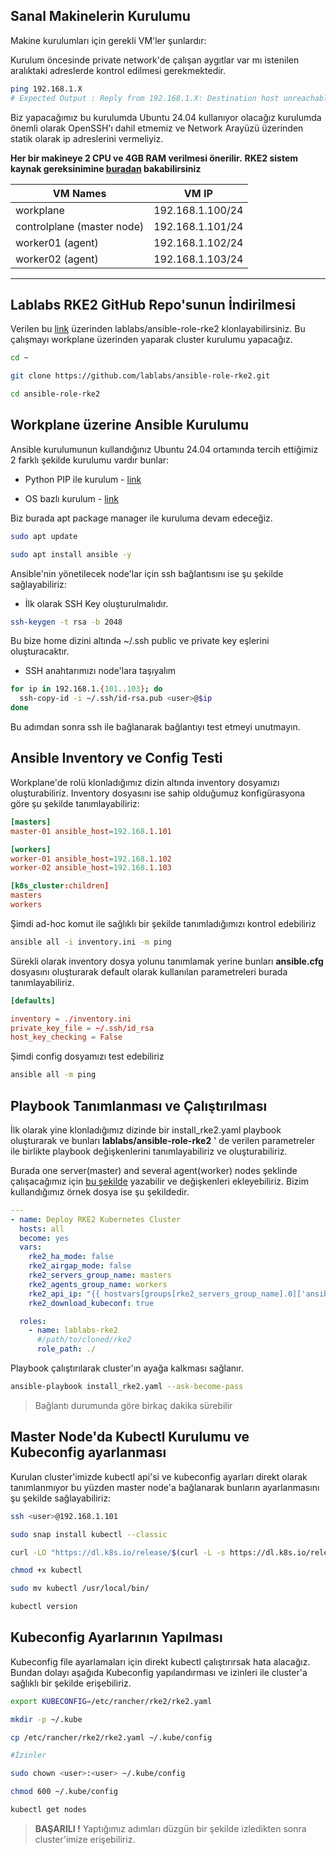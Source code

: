 ## Sanal Makinelerin Kurulumu
Makine kurulumları için gerekli VM'ler şunlardır:

Kurulum öncesinde private network'de çalışan aygıtlar var mı istenilen aralıktaki adreslerde kontrol edilmesi gerekmektedir.

```bash
ping 192.168.1.X
# Expected Output : Reply from 192.168.1.X: Destination host unreachable.
```

Biz yapacağımız bu kurulumda Ubuntu 24.04 kullanıyor olacağız kurulumda önemli olarak OpenSSH'ı dahil etmemiz ve Network Arayüzü üzerinden statik olarak ip adreslerini vermeliyiz.

__Her bir makineye 2 CPU ve 4GB RAM verilmesi önerilir.__
__RKE2 sistem kaynak gereksinimine [buradan](https://docs.rke2.io/install/requirements#vm-sizing-guide) bakabilirsiniz__




| VM Names      | VM IP    |
| ------------- |:-------------:|
| workplane     | 192.168.1.100/24 |
| controlplane (master node)      | 192.168.1.101/24      |
| worker01 (agent) |     192.168.1.102/24  |
| worker02 (agent) | 192.168.1.103/24 |

---
## Lablabs RKE2 GitHub Repo'sunun İndirilmesi
Verilen bu [link](https://github.com/lablabs/ansible-role-rke2 "Lablabs Ansible RKE2 Role") üzerinden lablabs/ansible-role-rke2 klonlayabilirsiniz. Bu çalışmayı workplane üzerinden yaparak cluster kurulumu yapacağız.

```bash
cd ~

git clone https://github.com/lablabs/ansible-role-rke2.git 

cd ansible-role-rke2
```

## Workplane üzerine Ansible Kurulumu
Ansible kurulumunun kullandığınız Ubuntu 24.04 ortamında tercih ettiğimiz 2 farklı şekilde kurulumu vardır bunlar:

* Python PIP ile kurulum - [link](https://docs.ansible.com/ansible/latest/installation_guide/intro_installation.html#installing-and-upgrading-ansible-with-pip)

* OS bazlı kurulum - [link](https://docs.ansible.com/ansible/latest/installation_guide/index.html)

Biz burada apt package manager ile kuruluma devam edeceğiz.

```bash
sudo apt update

sudo apt install ansible -y
```

Ansible'nin yönetilecek node'lar için ssh bağlantısını ise şu şekilde sağlayabiliriz:

* İlk olarak SSH Key oluşturulmalıdır.
```bash
ssh-keygen -t rsa -b 2048
```
Bu bize home dizini altında ~/.ssh public ve private key eşlerini oluşturacaktır.
* SSH anahtarımızı node'lara taşıyalım
```bash
for ip in 192.168.1.{101..103}; do
  ssh-copy-id -i ~/.ssh/id-rsa.pub <user>@$ip
done
```
Bu adımdan sonra ssh ile bağlanarak bağlantıyı test etmeyi unutmayın.

## Ansible Inventory ve Config Testi

Workplane'de rolü klonladığımız dizin altında inventory dosyamızı oluşturabiliriz. Inventory dosyasını ise sahip olduğumuz konfigürasyona göre şu şekilde tanımlayabiliriz:

```toml
[masters]
master-01 ansible_host=192.168.1.101

[workers]
worker-01 ansible_host=192.168.1.102
worker-02 ansible_host=192.168.1.103

[k8s_cluster:children]
masters
workers
```

Şimdi ad-hoc komut ile sağlıklı bir şekilde tanımladığımızı kontrol edebiliriz

```bash
ansible all -i inventory.ini -m ping
```

Sürekli olarak inventory dosya yolunu tanımlamak yerine bunları __ansible.cfg__ dosyasını oluşturarak default olarak kullanılan parametreleri burada tanımlayabiliriz.

```toml
[defaults]

inventory = ./inventory.ini
private_key_file = ~/.ssh/id_rsa
host_key_checking = False
```

Şimdi config dosyamızı test edebiliriz

```bash
ansible all -m ping
```

## Playbook Tanımlanması ve Çalıştırılması

İlk olarak yine klonladığımız dizinde bir install_rke2.yaml playbook oluşturarak ve bunları __lablabs/ansible-role-rke2__ ' de verilen parametreler ile birlikte playbook değişkenlerini tanımlayabiliriz ve oluşturabiliriz.

Burada one server(master) and several agent(worker) nodes şeklinde çalışacağımız için [bu şekilde](https://github.com/lablabs/ansible-role-rke2?tab=readme-ov-file#playbook-example) yazabilir ve değişkenleri ekleyebiliriz. Bizim kullandığımız örnek dosya ise şu şekildedir.

```yaml
---
- name: Deploy RKE2 Kubernetes Cluster
  hosts: all
  become: yes
  vars:
    rke2_ha_mode: false
    rke2_airgap_mode: false
    rke2_servers_group_name: masters
    rke2_agents_group_name: workers
    rke2_api_ip: "{{ hostvars[groups[rke2_servers_group_name].0]['ansible_default_ipv4']['address'] }}"
    rke2_download_kubeconf: true

  roles:
    - name: lablabs-rke2
      #/path/to/cloned/rke2
	  role_path: ./ 
```

Playbook çalıştırılarak cluster'ın ayağa kalkması sağlanır.

```bash
ansible-playbook install_rke2.yaml --ask-become-pass
```

> Bağlantı durumunda göre birkaç dakika sürebilir

## Master Node'da Kubectl Kurulumu ve Kubeconfig ayarlanması
Kurulan cluster'imizde kubectl api'si ve kubeconfig ayarları direkt olarak tanımlanmıyor bu yüzden master node'a bağlanarak bunların ayarlanmasını şu şekilde sağlayabiliriz:

```bash
ssh <user>@192.168.1.101

sudo snap install kubectl --classic

curl -LO "https://dl.k8s.io/release/$(curl -L -s https://dl.k8s.io/release/stable.txt)/bin/linux/amd64/kubectl"

chmod +x kubectl

sudo mv kubectl /usr/local/bin/

kubectl version
```

## Kubeconfig Ayarlarının Yapılması

Kubeconfig file ayarlamaları için direkt kubectl çalıştırırsak hata alacağız. Bundan dolayı aşağıda Kubeconfig yapılandırması ve izinleri ile cluster'a sağlıklı bir şekilde erişebiliriz.

```bash
export KUBECONFIG=/etc/rancher/rke2/rke2.yaml

mkdir -p ~/.kube

cp /etc/rancher/rke2/rke2.yaml ~/.kube/config

#İzinler

sudo chown <user>:<user> ~/.kube/config

chmod 600 ~/.kube/config

kubectl get nodes
```

> __BAŞARILI !__ Yaptığımız adımları düzgün bir şekilde izledikten sonra cluster'imize erişebiliriz.





